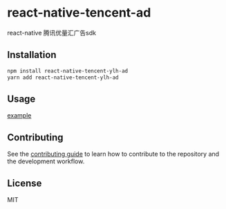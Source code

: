 # react-native-tencent-ad

react-native 腾讯优量汇广告sdk

## Installation

```sh
npm install react-native-tencent-ylh-ad
yarn add react-native-tencent-ylh-ad
```

## Usage

[example](./example/src/App.tsx)

## Contributing

See the [contributing guide](CONTRIBUTING.md) to learn how to contribute to the repository and the development workflow.

## License

MIT
